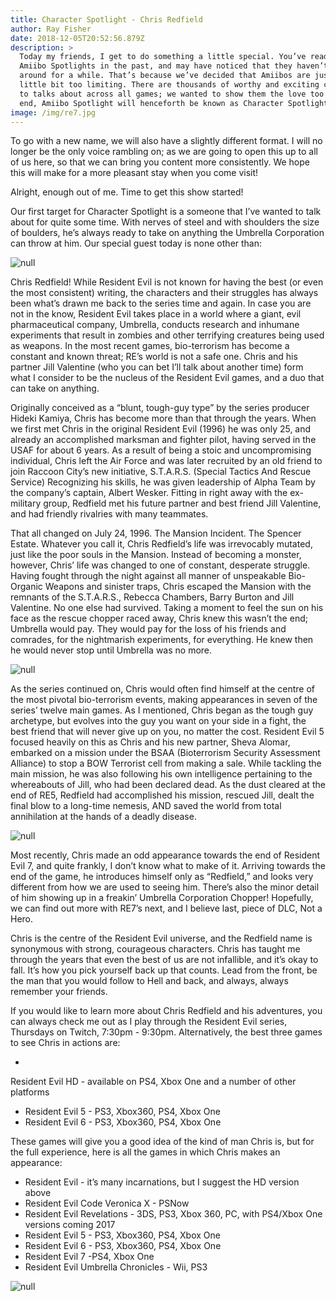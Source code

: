```yaml
---
title: Character Spotlight - Chris Redfield
author: Ray Fisher
date: 2018-12-05T20:52:56.879Z
description: >
  Today my friends, I get to do something a little special. You’ve read my
  Amiibo Spotlights in the past, and may have noticed that they haven’t been
  around for a while. That’s because we’ve decided that Amiibos are just a
  little bit too limiting. There are thousands of worthy and exciting characters
  to talks about across all games; we wanted to show them the love too! To that
  end, Amiibo Spotlight will henceforth be known as Character Spotlight!
image: /img/re7.jpg
---
```

To go with a new name, we will also have a slightly different format. I will no longer be the only voice rambling on; as we are going to open this up to all of us here, so that we can bring you content more consistently. We hope this will make for a more pleasant stay when you come visit!

Alright, enough out of me. Time to get this show started!

Our first target for Character Spotlight is a someone that I’ve wanted to talk about for quite some time. With nerves of steel and with shoulders the size of boulders, he’s always ready to take on anything the Umbrella Corporation can throw at him. Our special guest today is none other than: 

![null](/img/chris-thumb.jpg)

Chris Redfield! While Resident Evil is not known for having the best (or even the most consistent) writing, the characters and their struggles has always been what’s drawn me back to the series time and again. In case you are not in the know, Resident Evil takes place in a world where a giant, evil pharmaceutical company, Umbrella, conducts research and inhumane experiments that result in zombies and other terrifying creatures being used as weapons. In the most recent games, bio-terrorism has become a constant and known threat; RE’s world is not a safe one. Chris and his partner Jill Valentine (who you can bet I’ll talk about another time) form what I consider to be the nucleus of the Resident Evil games, and a duo that can take on anything.

Originally conceived as a “blunt, tough-guy type” by the series producer Hideki Kamiya, Chris has become more than that through the years. When we first met Chris in the original Resident Evil (1996) he was only 25, and already an accomplished marksman and fighter pilot, having served in the USAF for about 6 years. As a result of being a stoic and uncompromising individual, Chris left the Air Force and was later recruited by an old friend to join Raccoon City’s new initiative, S.T.A.R.S. (Special Tactics And Rescue Service) Recognizing his skills, he was given leadership of Alpha Team by the company’s captain, Albert Wesker. Fitting in right away with the ex-military group, Redfield met his future partner and best friend Jill Valentine, and had friendly rivalries with many teammates.

That all changed on July 24, 1996. The Mansion Incident. The Spencer Estate. Whatever you call it, Chris Redfield’s life was irrevocably mutated, just like the poor souls in the Mansion. Instead of becoming a monster, however, Chris’ life was changed to one of constant, desperate struggle. Having fought through the night against all manner of unspeakable Bio-Organic Weapons and sinister traps, Chris escaped the Mansion with the remnants of the S.T.A.R.S., Rebecca Chambers, Barry Burton and Jill Valentine. No one else had survived. Taking a moment to feel the sun on his face as the rescue chopper raced away, Chris knew this wasn’t the end; Umbrella would pay. They would pay for the loss of his friends and comrades, for the nightmarish experiments, for everything. He knew then he would never stop until Umbrella was no more.

![null](/img/chris2.png)

 As the series continued on, Chris would often find himself at the centre of the most pivotal bio-terrorism events, making appearances in seven of the series’ twelve main games. As I mentioned, Chris began as the tough guy archetype, but evolves into the guy you want on your side in a fight, the best friend that will never give up on you, no matter the cost. Resident Evil 5 focused heavily on this as Chris and his new partner, Sheva Alomar, embarked on a mission under the BSAA (Bioterrorism Security Assessment Alliance) to stop a BOW Terrorist cell from making a sale. While tackling the main mission, he was also following his own intelligence pertaining to the whereabouts of Jill, who had been declared dead. As the dust cleared at the end of RE5, Redfield had accomplished his mission, rescued Jill, dealt the final blow to a long-time nemesis, AND saved the world from total annihilation at the hands of a deadly disease.

![null](/img/napad.png)

Most recently, Chris made an odd appearance towards the end of Resident Evil 7, and quite frankly, I don’t know what to make of it. Arriving towards the end of the game, he introduces himself only as “Redfield,” and looks very different from how we are used to seeing him. There’s also the minor detail of him showing up in a freakin’ Umbrella Corporation Chopper! Hopefully, we can find out more with RE7’s next, and I believe last, piece of DLC, Not a Hero. 

Chris is the centre of the Resident Evil universe, and the Redfield name is synonymous with strong, courageous characters. Chris has taught me through the years that even the best of us are not infallible, and it’s okay to fall. It’s how you pick yourself back up that counts. Lead from the front, be the man that you would follow to Hell and back, and always, always remember your friends. 

If you would like to learn more about Chris Redfield and his adventures, you can always check me out as I play through the Resident Evil series, Thursdays on Twitch, 7:30pm - 9:30pm. Alternatively,  the best three games to see Chris in actions are:

* 

Resident Evil HD - available on PS4, Xbox One and a number of other platforms

* Resident Evil 5 - PS3, Xbox360, PS4, Xbox One
* Resident Evil 6 - PS3, Xbox360, PS4, Xbox One

These games will give you a good idea of the kind of man Chris is, but for the full experience, here is all the games in which Chris makes an appearance:

* Resident Evil - it’s many incarnations, but I suggest the HD version above
* Resident Evil Code Veronica X - PSNow
* Resident Evil Revelations - 3DS, PS3, Xbox 360, PC, with PS4/Xbox One versions coming 2017
* Resident Evil 5 - PS3, Xbox360, PS4, Xbox One
* Resident Evil 6 - PS3, Xbox360, PS4, Xbox One
* Resident Evil 7 -PS4, Xbox One
* Resident Evil Umbrella Chronicles - Wii, PS3

![null](/img/resident-evil-jill-valentine-and-chris-redfield-1280x800-wide-wallpapers.net.jpg)
